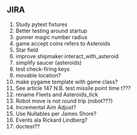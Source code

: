 ## JIRA 

1. Study pytest fixtures
2. Better testing around startup
3. gunner magic number radius
4. game accept coins refers to Asteroids
5. Star field
6. improve shipmaker interact_with_asteroid
7. simplify saucer (asteroids)
8. test check-firing keys
9. movable location?
10. make pygame template with game class?
11. See article 147 N.B. test missile point time t???
12. rename Fleets and Asteroids_tick
13. Robot move is not round trip (robot???)
14. Incremental Aim Adjust?
15. Use Nullables per James Shore?
16. Events ala Rickard Lindberg?
17. doctest??
